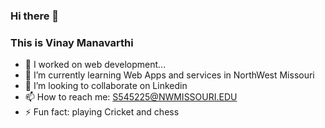 ### Hi there 👋
 
### This is Vinay Manavarthi


- 🔭 I worked on web development...
- 🌱 I’m currently learning Web Apps and services in NorthWest Missouri
- 👯 I’m looking to collaborate on Linkedin
- 📫 How to reach me: S545225@NWMISSOURI.EDU
- ⚡ Fun fact: playing Cricket and chess
